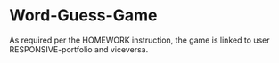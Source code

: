 # Word-Guess-Game

As required per the HOMEWORK instruction, the game is linked to user RESPONSIVE-portfolio and viceversa.
